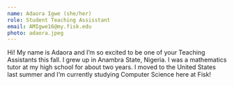 ```yaml
---
name: Adaora Igwe (she/her)
role: Student Teaching Assisstant
email: AMIgwe16@my.fisk.edu
photo: adaora.jpeg
---
```


Hi! My name is Adaora and I’m so excited to be one of your Teaching Assistants this fall. I grew up in Anambra State, Nigeria. I was a mathematics tutor at my high school for about two years. I moved to the United States last summer and I’m currently studying Computer Science here at Fisk!